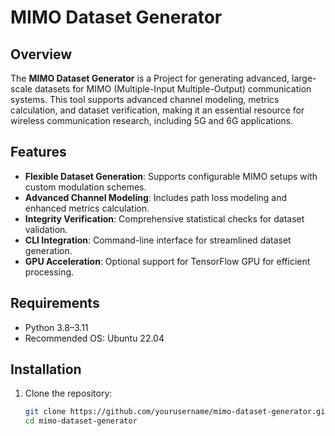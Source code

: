 # MIMO Dataset Generator

## Overview
The **MIMO Dataset Generator** is a Project for generating advanced, large-scale datasets for MIMO (Multiple-Input Multiple-Output) communication systems. This tool supports advanced channel modeling, metrics calculation, and dataset verification, making it an essential resource for wireless communication research, including 5G and 6G applications.

## Features
- **Flexible Dataset Generation**: Supports configurable MIMO setups with custom modulation schemes.
- **Advanced Channel Modeling**: Includes path loss modeling and enhanced metrics calculation.
- **Integrity Verification**: Comprehensive statistical checks for dataset validation.
- **CLI Integration**: Command-line interface for streamlined dataset generation.
- **GPU Acceleration**: Optional support for TensorFlow GPU for efficient processing.

## Requirements
- Python 3.8–3.11
- Recommended OS: Ubuntu 22.04

## Installation
1. Clone the repository:
   ```bash
   git clone https://github.com/yourusername/mimo-dataset-generator.git
   cd mimo-dataset-generator
